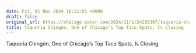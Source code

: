 ```yaml
---
date: Fri, 01 Nov 2024 16:21:51 +0000
draft: false
original_url: https://chicago.eater.com/2024/11/1/24285367/taqueria-chingon-closing-bucktown-western-avenue
title: Taqueria Chingón, One of Chicago’s Top Taco Spots, Is Closing
---
```


Taqueria Chingón, One of Chicago’s Top Taco Spots, Is Closing